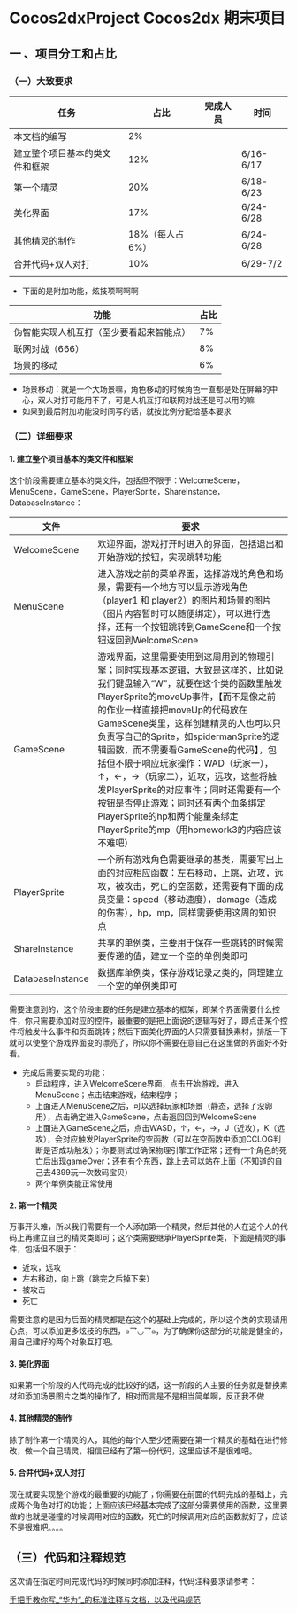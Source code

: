 # Cocos2dxProject Cocos2dx 期末项目

## 一 、项目分工和占比

### （一）大致要求

| 任务                           | 占比            | 完成人员 | 时间      |
| ------------------------------ | --------------- | -------- | --------- |
| 本文档的编写                   | 2%              |          |           |
| 建立整个项目基本的类文件和框架 | 12%             |          | 6/16-6/17 |
| 第一个精灵                     | 20%             |          | 6/18-6/23 |
| 美化界面                       | 17%             |          | 6/24-6/28 |
| 其他精灵的制作                 | 18%（每人占6%） |          | 6/24-6/28 |
| 合并代码+双人对打              | 10%             |          | 6/29-7/2  |
|                                |                 |          |           |

* 下面的是附加功能，炫技项啊啊啊

| 功能                                     | 占比 |
| ---------------------------------------- | ---- |
| 伪智能实现人机互打（至少要看起来智能点） | 7%   |
| 联网对战（666）                          | 8%   |
| 场景的移动                               | 6%   |

* 场景移动：就是一个大场景嘛，角色移动的时候角色一直都是处在屏幕的中心，双人对打可能用不了，可是人机互打和联网对战还是可以用的嘛
* 如果到最后附加功能没时间写的话，就按比例分配给基本要求

### （二）详细要求

#### 1. 建立整个项目基本的类文件和框架

这个阶段需要建立基本的类文件，包括但不限于：WelcomeScene，MenuScene，GameScene，PlayerSprite，ShareInstance，DatabaseInstance：

| 文件             | 要求                                                         |
| ---------------- | ------------------------------------------------------------ |
| WelcomeScene     | 欢迎界面，游戏打开时进入的界面，包括退出和开始游戏的按钮，实现跳转功能 |
| MenuScene        | 进入游戏之前的菜单界面，选择游戏的角色和场景，需要有一个地方可以显示游戏角色（player1 和 player2）的图片和场景的图片（图片内容暂时可以随便绑定），可以进行选择，还有一个按钮跳转到GameScene和一个按钮返回到WelcomeScene |
| GameScene        | 游戏界面，这里需要使用到这周用到的物理引擎；同时实现基本逻辑，大致是这样的，比如说我们键盘输入“W”，就要在这个类的函数里触发PlayerSprite的moveUp事件，【而不是像之前的作业一样直接把moveUp的代码放在GameScene类里，这样创建精灵的人也可以只负责写自己的Sprite，如spidermanSprite的逻辑函数，而不需要看GameScene的代码】，包括但不限于响应玩家操作：WAD（玩家一），↑，←，→（玩家二），近攻，远攻，这些将触发PlayerSprite的对应事件；同时还需要有一个按钮是否停止游戏；同时还有两个血条绑定PlayerSprite的hp和两个能量条绑定PlayerSprite的mp（用homework3的内容应该不难吧） |
| PlayerSprite     | 一个所有游戏角色需要继承的基类，需要写出上面的对应相应函数：左右移动，上跳，近攻，远攻，被攻击，死亡的空函数，还需要有下面的成员变量：speed（移动速度），damage（造成的伤害），hp，mp，同样需要使用这周的知识点 |
| ShareInstance    | 共享的单例类，主要用于保存一些跳转的时候需要传递的值，建立一个空的单例类即可 |
| DatabaseInstance | 数据库单例类，保存游戏记录之类的，同理建立一个空的单例类即可 |

需要注意到的，这个阶段主要的任务是建立基本的框架，即某个界面需要什么控件，你只需要添加对应的控件，最重要的是把上面说的逻辑写好了，即点击某个控件将触发什么事件和页面跳转；然后下面美化界面的人只需要替换素材，排版一下就可以使整个游戏界面变的漂亮了，所以你不需要在意自己在这里做的界面好不好看。

* 完成后需要实现的功能：
  * 启动程序，进入WelcomeScene界面，点击开始游戏，进入MenuScene；点击结束游戏，结束程序；
  * 上面进入MenuScene之后，可以选择玩家和场景（静态，选择了没卵用），点击确定进入GameScene，点击返回回到WelcomeScene
  * 上面进入GameScene之后，点击WASD，↑，←，→，J（近攻），K（远攻），会对应触发PlayerSprite的空函数（可以在空函数中添加CCLOG判断是否成功触发）；你要测试过确保物理引擎工作正常；还有一个角色的死亡后出现gameOver；还有有个东西，跳上去可以站在上面（不知道的自己去4399玩一次数码宝贝）
  * 两个单例类能正常使用

#### 2. 第一个精灵

万事开头难，所以我们需要有一个人添加第一个精灵，然后其他的人在这个人的代码上再建立自己的精灵类即可；这个类需要继承PlayerSprite类，下面是精灵的事件，包括但不限于：

* 近攻，远攻
* 左右移动，向上跳（跳完之后掉下来）
* 被攻击
* 死亡

需要注意的是因为后面的精灵都是在这个的基础上完成的，所以这个类的实现请用心点，可以添加更多炫技的东西，๑乛◡乛๑，为了确保你这部分的功能是健全的，用自己建好的两个对象互打吧。

#### 3. 美化界面

如果第一个阶段的人代码完成的比较好的话，这一阶段的人主要的任务就是替换素材和添加场景图片之类的操作了，相对而言是不是相当简单啊，反正我不做

#### 4. 其他精灵的制作

除了制作第一个精灵的人，其他的每个人至少还需要在第一个精灵的基础在进行修改，做一个自己精灵，相信已经有了第一份代码，这里应该不是很难吧。

#### 5. 合并代码+双人对打

现在就要实现整个游戏的最重要的功能了；你需要在前面的代码完成的基础上，完成两个角色对打的功能；上面应该已经基本完成了这部分需要使用的函数，这里要做的也就是碰撞的时候调用对应的函数，死亡的时候调用对应的函数就好了，应该不是很难吧。。。。



## （三）代码和注释规范

这次请在指定时间完成代码的时候同时添加注释，代码注释要求请参考：

[手把手教你写_“华为”_的标准注释与文档，以及代码规范](https://blog.csdn.net/zheng_guan/article/details/53248377)

